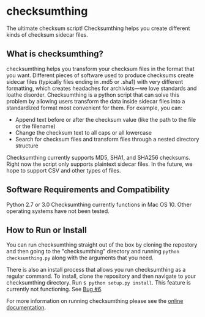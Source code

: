 # checksumthing
The ultimate checksum script! Checksumthing helps you create different kinds of checksum sidecar files.

## What is checksumthing?
checksumthing helps you transform your checksum files in the format that you want. Different pieces of software used to produce checksums create sidecar files (typically files ending in .md5 or .sha1) with very different formatting, which creates headaches for archivists—we love standards and loathe disorder. Checksumthing is a python script that can solve this problem by allowing users transform the data inside sidecar files into a standardized format most convenient for them. For example, you can:
* Append text before or after the checksum value (like the path to the file or the filename)
* Change the checksum text to all caps or all lowercase
* Search for checksum files and transform files through a nested directory structure

Checksumthing currently supports MD5, SHA1, and SHA256 checksums. Right now the script only supports plaintext sidecar files. In the future, we hope to support CSV and other types of files.

## Software Requirements and Compatibility
Python 2.7 or 3.0
Checksumthing currently functions in Mac OS 10. Other operating systems have not been tested.

## How to Run or Install
You can run checksumthing straight out of the box by cloning the repostory and then going to the "checksumthing" directory and running `python checksumthing.py` along with the arguments that you need. 

There is also an install process that allows you run checksumthing as a regular command. To install, clone the repository and then navigate to your checksumthing directory. Run `$ python setup.py install`. This feature is currently not functioning. See [Bug #6](https://github.com/amiaopensource/checksumthing/issues/6).  

For more information on running checksumthing please see the [online documentation][1]. 

[1]: https://amiaopensource.github.io/checksumthing/
